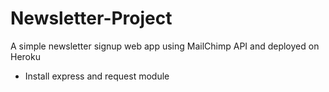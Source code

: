 # Newsletter-Project
A simple newsletter signup web app using MailChimp API and deployed on Heroku
- Install express and request module
